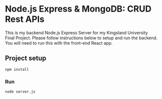 # Node.js Express & MongoDB: CRUD Rest APIs

This is my backend Node.js Express Server for my Kingsland University Final Project. Please follow instructions below to setup and run the backend. You will need to run this with the front-end React app.

## Project setup
```
npm install
```

### Run
```
node server.js
```
